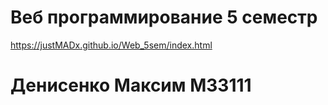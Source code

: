 # Веб программирование 5 семестр 
https://justMADx.github.io/Web_5sem/index.html
# Денисенко Максим М33111